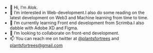 - 👋 Hi, I’m Alok.
- 👀 I’m interested in Web-development.I also do some reading on the latest development on Web3 and Machine learning from time to time.
- 🌱 I’m currently learning Front end development from Scrimba.I also dabble with Adobe XD and Figma.
- 💞️ I’m looking to collaborate on front-end development.
- 📫 You can reach me on twitter at [@plantsfortrees](https://twitter.com/plantsfortrees) and plantsfortrees@gmail.com

<!---
alok-37/alok-37 is a ✨ special ✨ repository because its `README.md` (this file) appears on your GitHub profile.
You can click the Preview link to take a look at your changes.
--->
